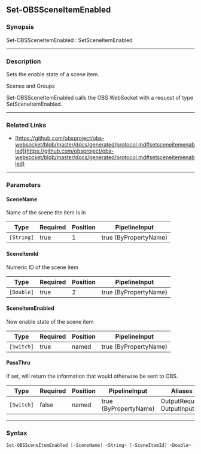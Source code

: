 Set-OBSSceneItemEnabled
-----------------------




### Synopsis
Set-OBSSceneItemEnabled : SetSceneItemEnabled



---


### Description

Sets the enable state of a scene item.

Scenes and Groups


Set-OBSSceneItemEnabled calls the OBS WebSocket with a request of type SetSceneItemEnabled.



---


### Related Links
* [https://github.com/obsproject/obs-websocket/blob/master/docs/generated/protocol.md#setsceneitemenabled](https://github.com/obsproject/obs-websocket/blob/master/docs/generated/protocol.md#setsceneitemenabled)





---


### Parameters
#### **SceneName**

Name of the scene the item is in






|Type      |Required|Position|PipelineInput        |
|----------|--------|--------|---------------------|
|`[String]`|true    |1       |true (ByPropertyName)|



#### **SceneItemId**

Numeric ID of the scene item






|Type      |Required|Position|PipelineInput        |
|----------|--------|--------|---------------------|
|`[Double]`|true    |2       |true (ByPropertyName)|



#### **SceneItemEnabled**

New enable state of the scene item






|Type      |Required|Position|PipelineInput        |
|----------|--------|--------|---------------------|
|`[Switch]`|true    |named   |true (ByPropertyName)|



#### **PassThru**

If set, will return the information that would otherwise be sent to OBS.






|Type      |Required|Position|PipelineInput        |Aliases                      |
|----------|--------|--------|---------------------|-----------------------------|
|`[Switch]`|false   |named   |true (ByPropertyName)|OutputRequest<br/>OutputInput|





---


### Syntax
```PowerShell
Set-OBSSceneItemEnabled [-SceneName] <String> [-SceneItemId] <Double> -SceneItemEnabled [-PassThru] [<CommonParameters>]
```
